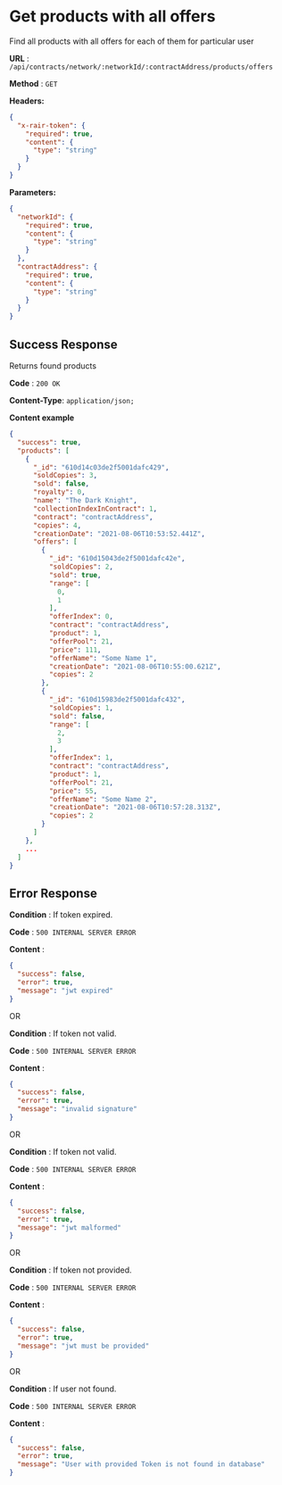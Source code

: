 # Get products with all offers

Find all products with all offers for each of them for particular user

**URL** : `/api/contracts/network/:networkId/:contractAddress/products/offers`

**Method** : `GET`

**Headers:**

```json
{
  "x-rair-token": {
    "required": true,
    "content": {
      "type": "string"
    }
  }
}
```

**Parameters:**

```json
{
  "networkId": {
    "required": true,
    "content": {
      "type": "string"
    }
  },
  "contractAddress": {
    "required": true,
    "content": {
      "type": "string"
    }
  }
}
```

## Success Response

Returns found products

**Code** : `200 OK`

**Content-Type**: `application/json;`

**Content example**

```json
{
  "success": true,
  "products": [
    {
      "_id": "610d14c03de2f5001dafc429",
      "soldCopies": 3,
      "sold": false,
      "royalty": 0,
      "name": "The Dark Knight",
      "collectionIndexInContract": 1,
      "contract": "contractAddress",
      "copies": 4,
      "creationDate": "2021-08-06T10:53:52.441Z",
      "offers": [
        {
          "_id": "610d15043de2f5001dafc42e",
          "soldCopies": 2,
          "sold": true,
          "range": [
            0,
            1
          ],
          "offerIndex": 0,
          "contract": "contractAddress",
          "product": 1,
          "offerPool": 21,
          "price": 111,
          "offerName": "Some Name 1",
          "creationDate": "2021-08-06T10:55:00.621Z",
          "copies": 2
        },
        {
          "_id": "610d15983de2f5001dafc432",
          "soldCopies": 1,
          "sold": false,
          "range": [
            2,
            3
          ],
          "offerIndex": 1,
          "contract": "contractAddress",
          "product": 1,
          "offerPool": 21,
          "price": 55,
          "offerName": "Some Name 2",
          "creationDate": "2021-08-06T10:57:28.313Z",
          "copies": 2
        }
      ]
    },
    ...
  ]
}
```

## Error Response

**Condition** : If token expired.

**Code** : `500 INTERNAL SERVER ERROR`

**Content** :

```json
{
  "success": false,
  "error": true,
  "message": "jwt expired"
}
```

OR

**Condition** : If token not valid.

**Code** : `500 INTERNAL SERVER ERROR`

**Content** :

```json
{
  "success": false,
  "error": true,
  "message": "invalid signature"
}
```

OR

**Condition** : If token not valid.

**Code** : `500 INTERNAL SERVER ERROR`

**Content** :

```json
{
  "success": false,
  "error": true,
  "message": "jwt malformed"
}
```

OR

**Condition** : If token not provided.

**Code** : `500 INTERNAL SERVER ERROR`

**Content** :

```json
{
  "success": false,
  "error": true,
  "message": "jwt must be provided"
}
```

OR

**Condition** : If user not found.

**Code** : `500 INTERNAL SERVER ERROR`

**Content** :

```json
{
  "success": false,
  "error": true,
  "message": "User with provided Token is not found in database"
}
```
